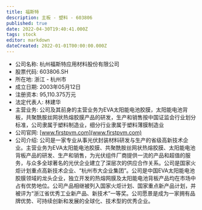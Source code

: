 ```yaml
---
title: 福斯特
description: 主板 - 塑料 - 603806
published: true
date: 2022-04-30T19:40:41.000Z
tags: stock
editor: markdown
dateCreated: 2022-01-01T00:00:00.000Z
---
```


- 公司名称: 杭州福斯特应用材料股份有限公司
- 股票代码: 603806.SH
- 所在地: 浙江 - 杭州市
- 成立日期: 2003年05月12日
- 注册资本: 95,110.375万元
- 法定代表人: 林建华
- 主营业务: 公司及其前身的主营业务为EVA太阳能电池胶膜，太阳能电池背板，共聚酰胺丝网状热熔胶膜产品的研发，生产和销售按中国证监会行业划分标准，公司隶属于塑料制造业，细分行业隶属于塑料薄膜制造业
- 公司官网: [www.firstpvm.com](www.firstpvm.com)
- 公司介绍: 公司是一家专业从事光伏封装材料研发与生产的省级高新技术企业。主营业务为EVA太阳能电池胶膜、共聚酰胺丝网状热熔胶膜、太阳能电池背板产品的研发、生产和销售，为光伏组件厂商提供一流的产品和超值的服务，与众多全球著名的光伏企业建立了深层次的供应合作关系。公司是国家火炬计划重点高新技术企业、“杭州市大企业集团”。公司是中国EVA太阳能电池胶膜领域的龙头企业，独立开发的热熔网膜及太阳能电池背板产品均在市场中占有优势地位。公司产品相继被列入国家火炬计划、国家重点新产品计划，并被评为“浙江省优秀工业新产品、新技术”一等奖。公司愿景是成为一家拥有品牌优势、可持续创新和发展的全球化、技术型的优秀企业。


